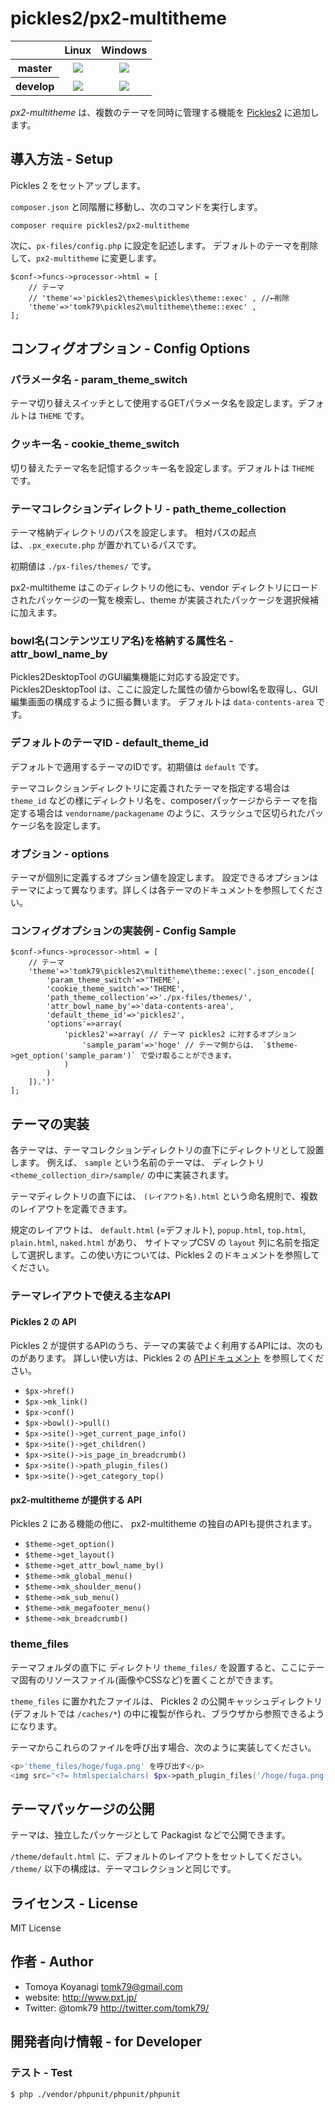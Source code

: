 pickles2/px2-multitheme
==============

<table>
  <thead>
    <tr>
      <th></th>
      <th>Linux</th>
      <th>Windows</th>
    </tr>
  </thead>
  <tbody>
    <tr>
      <th>master</th>
      <td align="center">
        <a href="https://travis-ci.org/pickles2/px2-multitheme"><img src="https://secure.travis-ci.org/pickles2/px2-multitheme.svg?branch=master"></a>
      </td>
      <td align="center">
        <a href="https://ci.appveyor.com/project/tomk79/px2-multitheme"><img src="https://ci.appveyor.com/api/projects/status/04h4o82cuavxmkwk/branch/master?svg=true"></a>
      </td>
    </tr>
    <tr>
      <th>develop</th>
      <td align="center">
        <a href="https://travis-ci.org/pickles2/px2-multitheme"><img src="https://secure.travis-ci.org/pickles2/px2-multitheme.svg?branch=develop"></a>
      </td>
      <td align="center">
        <a href="https://ci.appveyor.com/project/tomk79/px2-multitheme"><img src="https://ci.appveyor.com/api/projects/status/04h4o82cuavxmkwk/branch/develop?svg=true"></a>
      </td>
    </tr>
  </tbody>
</table>


*px2-multitheme* は、複数のテーマを同時に管理する機能を [Pickles2](http://pickles2.pxt.jp/) に追加します。


## 導入方法 - Setup

Pickles 2 をセットアップします。

`composer.json` と同階層に移動し、次のコマンドを実行します。

```
composer require pickles2/px2-multitheme
```

次に、`px-files/config.php` に設定を記述します。 デフォルトのテーマを削除して、`px2-multitheme` に変更します。

```
$conf->funcs->processor->html = [
	// テーマ
	// 'theme'=>'pickles2\themes\pickles\theme::exec' , //←削除
	'theme'=>'tomk79\pickles2\multitheme\theme::exec' ,
];
```

## コンフィグオプション - Config Options

### パラメータ名 - param_theme_switch

テーマ切り替えスイッチとして使用するGETパラメータ名を設定します。デフォルトは `THEME` です。

### クッキー名 -  cookie_theme_switch

切り替えたテーマ名を記憶するクッキー名を設定します。デフォルトは `THEME` です。

### テーマコレクションディレクトリ - path_theme_collection

テーマ格納ディレクトリのパスを設定します。
相対パスの起点は、`.px_execute.php` が置かれているパスです。

初期値は `./px-files/themes/` です。

px2-multitheme はこのディレクトリの他にも、vendor ディレクトリにロードされたパッケージの一覧を検索し、theme が実装されたパッケージを選択候補に加えます。

### bowl名(コンテンツエリア名)を格納する属性名 - attr_bowl_name_by

Pickles2DesktopTool のGUI編集機能に対応する設定です。Pickles2DesktopTool は、ここに設定した属性の値からbowl名を取得し、GUI編集画面の構成するように振る舞います。
デフォルトは `data-contents-area` です。

### デフォルトのテーマID - default_theme_id

デフォルトで適用するテーマのIDです。初期値は `default` です。

テーマコレクションディレクトリに定義されたテーマを指定する場合は `theme_id` などの様にディレクトリ名を、composerパッケージからテーマを指定する場合は `vendorname/packagename` のように、スラッシュで区切られたパッケージ名を設定します。

### オプション - options

テーマが個別に定義するオプション値を設定します。
設定できるオプションはテーマによって異なります。詳しくは各テーマのドキュメントを参照してください。


### コンフィグオプションの実装例 - Config Sample

```
$conf->funcs->processor->html = [
	// テーマ
	'theme'=>'tomk79\pickles2\multitheme\theme::exec('.json_encode([
		'param_theme_switch'=>'THEME',
		'cookie_theme_switch'=>'THEME',
		'path_theme_collection'=>'./px-files/themes/',
		'attr_bowl_name_by'=>'data-contents-area',
		'default_theme_id'=>'pickles2',
		'options'=>array(
			'pickles2'=>array( // テーマ pickles2 に対するオプション
				'sample_param'=>'hoge' // テーマ側からは、 `$theme->get_option('sample_param')` で受け取ることができます。
			)
		)
	]).')'
];

```


## テーマの実装

各テーマは、テーマコレクションディレクトリの直下にディレクトリとして設置します。 例えば、 `sample` という名前のテーマは、 ディレクトリ `<theme_collection_dir>/sample/` の中に実装されます。

テーマディレクトリの直下には、 `(レイアウト名).html` という命名規則で、複数のレイアウトを定義できます。

規定のレイアウトは、 `default.html` (=デフォルト), `popup.html`, `top.html`, `plain.html`, `naked.html` があり、 サイトマップCSV の `layout` 列に名前を指定して選択します。この使い方については、Pickles 2 のドキュメントを参照してください。

### テーマレイアウトで使える主なAPI

#### Pickles 2 の API

Pickles 2 が提供するAPIのうち、テーマの実装でよく利用するAPIには、次のものがあります。 詳しい使い方は、Pickles 2 の [APIドキュメント](http://pickles2.pxt.jp/phpdoc/) を参照してください。

- `$px->href()`
- `$px->mk_link()`
- `$px->conf()`
- `$px->bowl()->pull()`
- `$px->site()->get_current_page_info()`
- `$px->site()->get_children()`
- `$px->site()->is_page_in_breadcrumb()`
- `$px->site()->path_plugin_files()`
- `$px->site()->get_category_top()`

#### px2-multitheme が提供する API

Pickles 2 にある機能の他に、 px2-multitheme の独自のAPIも提供されます。

- `$theme->get_option()`
- `$theme->get_layout()`
- `$theme->get_attr_bowl_name_by()`
- `$theme->mk_global_menu()`
- `$theme->mk_shoulder_menu()`
- `$theme->mk_sub_menu()`
- `$theme->mk_megafooter_menu()`
- `$theme->mk_breadcrumb()`


### theme_files

テーマフォルダの直下に ディレクトリ `theme_files/` を設置すると、ここにテーマ固有のリソースファイル(画像やCSSなど)を置くことができます。

`theme_files` に置かれたファイルは、 Pickles 2 の公開キャッシュディレクトリ(デフォルトでは `/caches/*`) の中に複製が作られ、ブラウザから参照できるようになります。

テーマからこれらのファイルを呼び出す場合、次のように実装してください。

```php
<p>'theme_files/hoge/fuga.png' を呼び出す</p>
<img src="<?= htmlspecialchars( $px->path_plugin_files('/hoge/fuga.png') ); ?>" alt="" />
```



## テーマパッケージの公開

テーマは、独立したパッケージとして Packagist などで公開できます。

`/theme/default.html` に、デフォルトのレイアウトをセットしてください。 `/theme/` 以下の構成は、テーマコレクションと同じです。


## ライセンス - License

MIT License


## 作者 - Author

- Tomoya Koyanagi <tomk79@gmail.com>
- website: <http://www.pxt.jp/>
- Twitter: @tomk79 <http://twitter.com/tomk79/>


## 開発者向け情報 - for Developer

### テスト - Test

```
$ php ./vendor/phpunit/phpunit/phpunit
```

